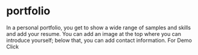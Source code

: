 # portfolio
In a personal portfolio, you get to show a wide range of samples and skills and add your resume. You can add an image at the top where you can introduce yourself; below that, you can add contact information.  For Demo Click
